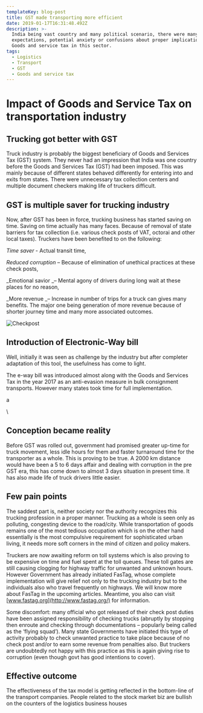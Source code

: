 ```yaml
---
templateKey: blog-post
title: GST made transporting more efficient
date: 2019-01-17T16:31:48.492Z
description: >-
  India being vast country and many political scenario, there were many
  expectations, potential anxiety or confusions about proper implication of
  Goods and service tax in this sector.
tags:
  - Logistics
  - Transport
  - GST
  - Goods and service tax
---
```

# Impact of Goods and Service Tax on transportation industry

## Trucking got better with GST

Truck industry is probably the biggest beneficiary of Goods and Services Tax (GST) system. They never had an impression that India was one country before the Goods and Services Tax (GST) had been imposed. This was mainly because of different states behaved differently for entering into and exits from states. There were unnecessary tax collection centers and multiple document checkers making life of truckers difficult.

## 

## GST is multiple saver for trucking industry

Now, after GST has been in force, trucking business has started saving on time. Saving on time actually has many faces. Because of removal of state barriers for tax collection (i.e. various check posts of VAT, octorai and other local taxes). Truckers have been benefited to on the following:

_Time saver_ - Actual transit time,

_Reduced corruption_ – Because of elimination of unethical practices at these check posts,

_Emotional savior _– Mental agony of drivers during long wait at these places for no reason,

_More revenue _– Increase in number of trips for a truck can gives many benefits. The major one being generation of more revenue because of shorter journey time and many more associated outcomes.

![Checkpost](/img/trucks.jpg "Loaded trucks used to wait")

## Introduction of Electronic-Way bill

Well, initially it was seen as challenge by the industry but after completer adaptation of this tool, the usefulness has come to light.

The e-way bill was introduced almost along with the Goods and Services Tax in the year 2017 as an anti-evasion measure in bulk consignment transports. However many states took time for full implementation. 

a

<script type="text/javascript" language="javascript">

\    var aax_size='728x90';

\    var aax_pubname = 'mrinalsur-21';

\    var aax_src='302';

\    </script>

\    <script type="text/javascript" language="javascript" src="http://c.amazon-adsystem.com/aax2/assoc.js"></script>

## Conception became reality

Before GST was rolled out, government had promised greater up-time for truck movement, less idle hours for them and faster turnaround time for the transporter as a whole. This is proving to be true. A 2000 km distance would have been a 5 to 6 days affair and dealing with corruption in the pre GST era, this has come down to almost 3 days situation in present time. It has also made life of truck drivers little easier. 

## Few pain points

The saddest part is, neither society nor the authority recognizes this trucking profession in a proper manner. Trucking as a whole is seen only as polluting, congesting device to the road/city. While transportation of goods remains one of the most tedious occupation which is on the other hand essentially is the most compulsive requirement for sophisticated urban living, it needs more soft corners in the mind of citizen and policy makers.

Truckers are now awaiting reform on toll systems which is also proving to be expensive on time and fuel spent at the toll queues. These toll gates are still causing clogging for highway traffic for unwanted and unknown hours. However Government has already initiated FasTag, whose complete implementation will give relief not only to the trucking industry but to the individuals also who travel frequently on highways. We will know more about FasTag in the upcoming articles.
 Meantime, you also can visit [www.fastag.org](http://www.fastag.org/) for information.

Some discomfort:  many official who got released of their check post duties have been assigned responsibility of checking trucks (abruptly by stopping then enroute and checking through documentations – popularly being called as the ‘flying squad’). Many state Governments have initiated this type of activity probably to check unwanted practice to take place because of no check post and/or to earn some revenue from penalties also. But truckers are undoubtedly not happy with this practice as this is again giving rise to corruption (even though govt has good intentions to cover).

## Effective outcome

The effectiveness of the tax model is getting reflected in the bottom-line of the transport companies. People related to the stock market biz are bullish on the counters of the logistics business houses

